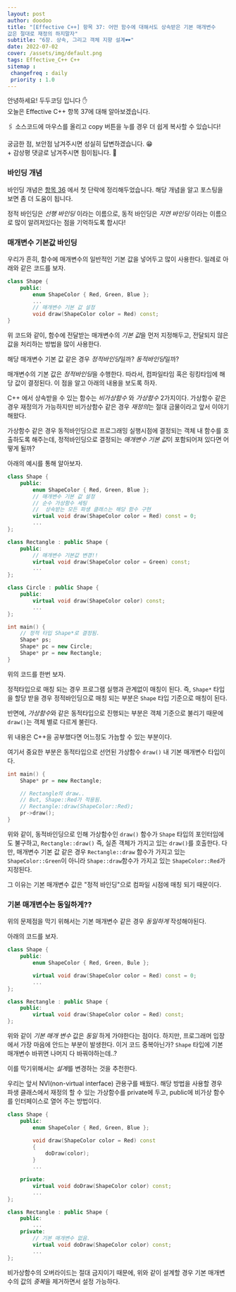 ```yaml
---
layout: post
author: doodoo
title: "[Effective C++] 항목 37: 어떤 함수에 대해서도 상속받은 기본 매개변수
값은 절대로 재정의 하지말자"
subtitle: "6장. 상속, 그리고 객체 지향 설계🕶"
date: 2022-07-02
cover: /assets/img/default.png
tags: Effective_C++ C++
sitemap :
 changefreq : daily
 priority : 1.0
---
```

안녕하세요! <span class="doodoo">두두코딩</span> 입니다 ✋ <br>
오늘은 Effective C++ 항목 37에 대해 알아보겠습니다.

🖇 소스코드에 마우스를 올리고 <span class="tip">copy</span> 버튼을 누를 경우 더 쉽게 복사할 수 있습니다! 

궁금한 점, 보안점 남겨주시면 성실히 답변하겠습니다. 😁 <br>
\+ 감상평 댓글로 남겨주시면 힘이됩니다. 🙇

### 바인딩 개념
바인딩 개념은 [항목 36](https://0xd00d00.github.io/2022/07/02/effective_31.html) 에서 첫 단락에 정리해두었습니다. 해당 개념을 알고
포스팅을 보면 좀 더 도움이 됩니다.

정적 바인딩은 *선행 바인딩* 이라는 이름으로, 동적 바인딩은 *지연 바인딩* 이라는
이름으로 많이 알려져있다는 점을 기억하도록 합시다!

### 매개변수 기본값 바인딩
우리가 흔히, 함수에 매개변수의 일반적인 기본 값을 넣어두고 많이 사용한다. 일례로
아래와 같은 코드를 보자.

```cpp
class Shape {
	public:
		enum ShapeColor { Red, Green, Blue };
		...
		// 매개변수 기본 값 설정
		void draw(ShapeColor color = Red) const;
}
```

위 코드와 같이, 함수에 전달받는 매개변수의 *기본 값*을 먼저 지정해두고, 전달되지
않은 값을 처리하는 방법을 많이 사용한다.

해당 매개변수 기본 값 같은 경우 *정적바인딩*일까? *동적바인딩*일까?

매개변수의 기본 값은 *정적바인딩*을 수행한다. 따라서, 컴파일타임 혹은 링킹타임에
해당 값이 결정된다. 이 점을 알고 아래의 내용을 보도록 하자.

C++ 에서 상속받을 수 있는 함수는 *비가상함수* 와 *가상함수* 2가지이다. 가상함수
같은 경우 재정의가 가능하지만 비가상함수 같은 경우 *재정의*는 절대 금물이라고
앞서 이야기 해왔다.

가상함수 같은 경우 동적바인딩으로 프로그래밍 실행시점에 결정되는 객체 내 함수를
호출하도록 해주는데, 정적바인딩으로 결정되는 *매개변수 기본 값*이 포함되어져
있다면 어떻게 될까?

아래의 예시를 통해 알아보자.

```cpp
class Shape {
	public:
		enum ShapeColor { Red, Green, Blue };
		// 매개변수 기본 값 설정
		// 순수 가상함수 세팅
		// 	상속받는 모든 파생 클래스는 해당 함수 구현
		virtual void draw(ShapeColor color = Red) const = 0;
		...
};

class Rectangle : public Shape {
	public:
		// 매개변수 기본값 변경!!
		virtual void draw(ShapeColor color = Green) const;
		...
};

class Circle : public Shape {
	public:
		virtual void draw(ShapeColor color) const;
		...
};

int main() {
	// 정적 타입 Shape*로 결정됨.
	Shape* ps;
	Shape* pc = new Circle;
	Shape* pr = new Rectangle;
}
```

위의 코드를 한번 보자.

정적타입으로 매칭 되는 경우 프로그램 실행과 관계없이 매칭이 된다. 즉, `Shape*`
타입을 할당 받을 경우 정적바인딩으로 매칭 되는 부분은 `Shape` 타입 기준으로
매칭이 된다.

반면에, *가상함수*와 같은 동적타입으로 진행되는 부분은 객체 기준으로 불리기
때문에 `draw()`는 객체 별로 다르게 불린다.

위 내용은 C++을 공부했다면 어느정도 가늠할 수 있는 부분이다.

여기서 중요한 부분은 동적타입으로 선언된 가상함수 `draw()` 내 기본 매개변수
타입이다.

```cpp
int main() {
	Shape* pr = new Rectangle;

	// Rectangle의 draw..
	// But, Shape::Red가 적용됨.
	// Rectangle::draw(ShapeColor::Red);
	pr->draw();
}
```

위와 같이, 동적바인딩으로 인해 가상함수인 `draw()` 함수가 `Shape` 타입의
포인터임에도 불구하고, `Rectangle::draw()` 즉, 실존 객체가 가지고 있는
`draw()`를 호출한다. 다만, 매개변수 기본 값 같은 경우 `Rectangle::draw` 함수가
가지고 있는 `ShapeColor::Green`이 아니라 `Shape::draw`함수가 가지고 있는
`ShapeColor::Red`가 지정된다.

그 이유는 기본 매개변수 값은 "정적 바인딩"으로 컴파일 시점에 매칭 되기 때문이다.

### 기본 매개변수는 동일하게??
위의 문제점을 막기 위해서는 기본 매개변수 같은 경우 *동일하게* 작성해야된다.

아래의 코드를 보자.

```cpp
class Shape {
	public:
		enum ShapeColor { Red, Green, Bule };

		virtual void draw(ShapeColor color = Red) const = 0;
		...
};

class Rectangle : public Shape {
	public:
		virtual void draw(ShapeColor color = Red) const;
};
```

위와 같이 *기본 매개 변수* 값은 *동일* 하게 가야한다는 점이다. 하지만,
프로그래머 입장에서 가장 마음에 안드는 부분이 발생한다. 이거 코드 중복아닌가?
`Shape` 타입에 기본 매개변수 바뀌면 나머지 다 바꿔야하는데..?

이를 막기위해서는 *설계*를 변경하는 것을 추천한다.

우리는 앞서 NVI(non-virtual interface) 관용구를 배웠다. 해당 방법을 사용할 경우
파생 클래스에서 재정의 할 수 있는 가상함수를 private에 두고, public에 비가상
함수를 인터페이스로 열어 주는 방법이다.

```cpp
class Shape {
	public:
		enum ShapeColor { Red, Green, Blue };

		void draw(ShapeColor color = Red) const
		{
			doDraw(color);
		}
		...

	private:
		virtual void doDraw(ShapeColor color) const;
		...
};

class Rectangle : public Shape {
	public:
		...
	private:
		// 기본 매개변수 없음.
		virtual void doDraw(ShapeColor color) const;
		...
};
```

비가상함수의 오버라이드는 절대 금지이기 때문에, 위와 같이 설계할 경우 기본
매개변수의 값의 *중복*을 제거하면서 설정 가능하다.
